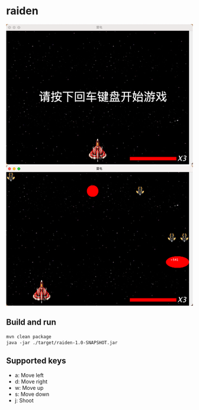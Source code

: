# raiden

![start](./screenshot/start.png)
![run](./screenshot/run.png)

## Build and run

```shell
mvn clean package
java -jar ./target/raiden-1.0-SNAPSHOT.jar
```

## Supported keys

- a: Move left
- d: Move right
- w: Move up
- s: Move down
- j: Shoot
